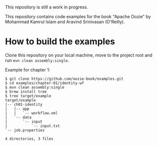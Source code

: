 This repository is still a work in progress.

This repository contains code examples for the book "Apache Oozie" by Mohammad Kamrul Islam and Aravind Srinivasan (O'Reilly).

# How to build the examples

Clone this repository on your local machine, move to the project root and run `mvn clean assembly:single`.

Example for chapter 1:

```
$ git clone https://github.com/oozie-book/examples.git
$ cd examples/chapter-01/identity-wf
$ mvn clean assembly:single
$ brew install tree
$ tree target/example
target/example
|-- ch01-identity
|   |-- app
|   |   `-- workflow.xml
|   `-- data
|       `-- input
|           `-- input.txt
`-- job.properties

4 directories, 3 files
```
